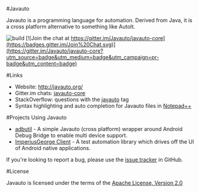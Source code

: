 #Javauto


Javauto is a programming language for automation. Derived from Java, it is a cross platform alternative to something like AutoIt.

![build](https://travis-ci.org/Javauto/javauto-core.svg) [![Join the chat at https://gitter.im/Javauto/javauto-core](https://badges.gitter.im/Join%20Chat.svg)](https://gitter.im/Javauto/javauto-core?utm_source=badge&utm_medium=badge&utm_campaign=pr-badge&utm_content=badge)

#Links

* Website: http://javauto.org/
* Gitter.im chats: [javauto-core](https://gitter.im/Javauto/javauto-core?utm_source=badge&utm_medium=badge&utm_campaign=pr-badge&utm_content=badge#) 
* StackOverflow: questions with the [javauto](http://stackoverflow.com/questions/tagged/javauto) tag
* Syntax highlighting and auto completion for Javauto files in [Notepad++](https://github.com/Javauto/javauto-notepad-plusplus) 

#Projects Using Javauto

* [adbutil](https://github.com/ohtejera/adbutil) - A simple Javauto (cross platform) wrapper around Android Debug Bridge to enable multi device support. 
* [ImperiusGeorge Client](https://github.com/ohtejera/JavautoImperiusGeorge) - A test automation library which drives off the UI of Android native applications.

If you're looking to report a bug, please use the [issue tracker](https://github.com/Javauto/javauto-core/issues) in GitHub.

#License

Javauto is licensed under the terms of the [Apache License, Version 2.0](http://www.apache.org/licenses/LICENSE-2.0.html)
